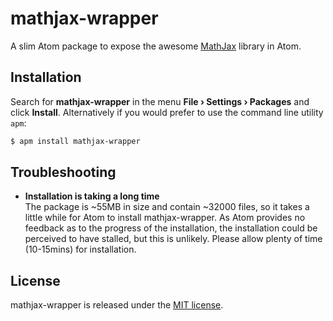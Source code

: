 # mathjax-wrapper

A slim Atom package to expose the awesome
[MathJax](https://github.com/mathjax/mathjax) library in Atom.

## Installation

Search for **mathjax-wrapper** in the menu **File &rsaquo; Settings &rsaquo;
Packages** and click **Install**. Alternatively if you would prefer to use the
command line utility `apm`:

````bash
$ apm install mathjax-wrapper
````

## Troubleshooting

- **Installation is taking a long time**  
  The package is ~55MB in size and contain ~32000 files, so it takes a little
  while for Atom to install mathjax-wrapper. As Atom provides no feedback as to
  the progress of the installation, the installation could be perceived to have
  stalled, but this is unlikely. Please allow plenty of time (10-15mins) for
  installation.

## License

mathjax-wrapper is released under the [MIT license](LICENSE.md).
